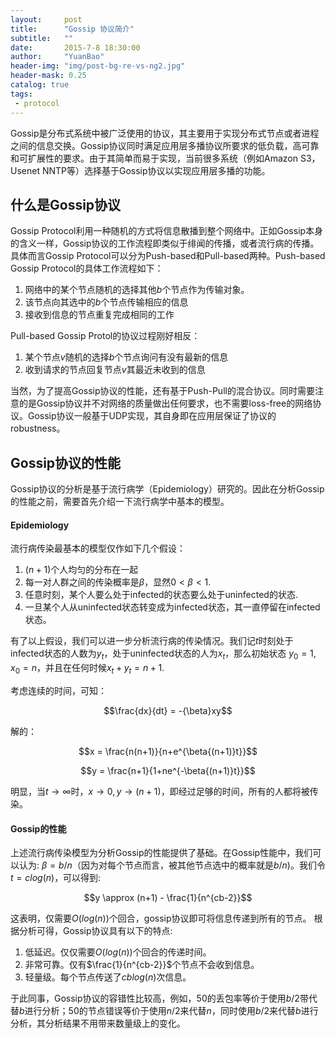 ```yaml
---
layout:     post
title:      "Gossip 协议简介"
subtitle:   ""
date:       2015-7-8 18:30:00
author:     "YuanBao"
header-img: "img/post-bg-re-vs-ng2.jpg"
header-mask: 0.25
catalog: true
tags:
 - protocol
---
```


Gossip是分布式系统中被广泛使用的协议，其主要用于实现分布式节点或者进程之间的信息交换。Gossip协议同时满足应用层多播协议所要求的低负载，高可靠和可扩展性的要求。由于其简单而易于实现，当前很多系统（例如Amazon S3，Usenet NNTP等）选择基于Gossip协议以实现应用层多播的功能。

## 什么是Gossip协议

Gossip Protocol利用一种随机的方式将信息散播到整个网络中。正如Gossip本身的含义一样，Gossip协议的工作流程即类似于绯闻的传播，或者流行病的传播。具体而言Gossip Protocol可以分为Push-based和Pull-based两种。Push-based Gossip Protocol的具体工作流程如下：

1. 网络中的某个节点随机的选择其他$b$个节点作为传输对象。
2. 该节点向其选中的$b$个节点传输相应的信息
3. 接收到信息的节点重复完成相同的工作

Pull-based Gossip Protol的协议过程刚好相反：

1. 某个节点$v$随机的选择$b$个节点询问有没有最新的信息
2. 收到请求的节点回复节点$v$其最近未收到的信息

当然，为了提高Gossip协议的性能，还有基于Push-Pull的混合协议。同时需要注意的是Gossip协议并不对网络的质量做出任何要求，也不需要loss-free的网络协议。Gossip协议一般基于UDP实现，其自身即在应用层保证了协议的robustness。

<!--more-->

## Gossip协议的性能

Gossip协议的分析是基于流行病学（Epidemiology）研究的。因此在分析Gossip的性能之前，需要首先介绍一下流行病学中基本的模型。

#### Epidemiology

流行病传染最基本的模型仅作如下几个假设：

1. $(n+1)$个人均匀的分布在一起
2. 每一对人群之间的传染概率是$\beta$，显然$0 \lt \beta \lt 1$.
3. 任意时刻，某个人要么处于infected的状态要么处于uninfected的状态.
4. 一旦某个人从uninfected状态转变成为infected状态，其一直停留在infected状态。

有了以上假设，我们可以进一步分析流行病的传染情况。我们记$t$时刻处于infected状态的人数为$y_t$，处于uninfected状态的人为$x_t$，那么初始状态 $y_0 = 1$, $x_0 = n$，并且在任何时候$x_t + y_t = n+1$.

考虑连续的时间，可知：

$$\frac{dx}{dt} = -{\beta}xy$$

解的：

$$x = \frac{n(n+1)}{n+e^{\beta{(n+1)}t}}$$

$$y = \frac{n+1}{1+ne^{-\beta{(n+1)}t}}$$

明显，当$t\to \infty$时，$x\to0,y\to(n+1)$，即经过足够的时间，所有的人都将被传染。

#### Gossip的性能

上述流行病传染模型为分析Gossip的性能提供了基础。在Gossip性能中，我们可以认为:
$\beta = b/n$（因为对每个节点而言，被其他节点选中的概率就是$b/n$)。我们令$t=clog(n)$，可以得到:

$$y \approx (n+1) - \frac{1}{n^{cb-2}}$$

这表明，仅需要$O(log(n))$个回合，gossip协议即可将信息传递到所有的节点。
根据分析可得，Gossip协议具有以下的特点:

1. 低延迟。仅仅需要$O(log(n))$个回合的传递时间。
2. 非常可靠。仅有$\frac{1}{n^{cb-2}}$个节点不会收到信息。
3. 轻量级。每个节点传送了$cblog(n)$次信息。

于此同事，Gossip协议的容错性比较高，例如，$50%$的丢包率等价于使用$b/2$带代替$b$进行分析；$50%$的节点错误等价于使用$n/2$来代替$n$，同时使用$b/2$来代替$b$进行分析，其分析结果不用带来数量级上的变化。


